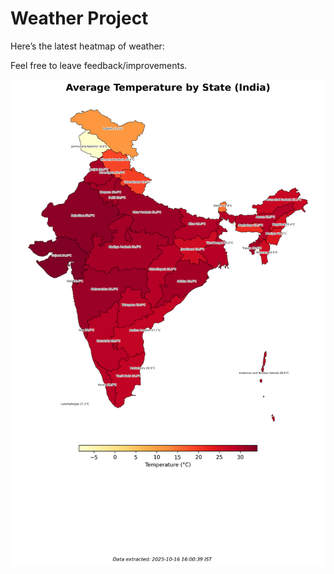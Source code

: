 # Weather Project

Here’s the latest heatmap of weather:

Feel free to leave feedback/improvements.

![India Heatmap](docs/assets/india_heatmap.png?v=F0C951)
